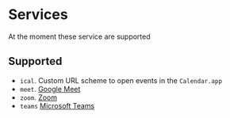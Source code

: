 # Services

At the moment these service are supported

## Supported

- `ical`. Custom URL scheme to open events in the `Calendar.app`
- `meet`. [Google Meet](https://meet.google.com)
- `zoom`. [Zoom](https://www.zoom.com/)
- `teams` [Microsoft Teams](https://www.microsoft.com/en-us/microsoft-teams/group-chat-software)

